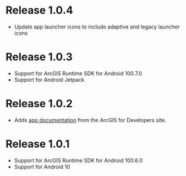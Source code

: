 # Release 1.0.4

- Update app launcher icons to include adaptive and legacy launcher icons

# Release 1.0.3

- Support for ArcGIS Runtime SDK for Android 100.7.0
- Support for Android Jetpack

# Release 1.0.2

- Adds [app documentation](/docs/index.md) from the ArcGIS for Developers site.

# Release 1.0.1

- Support for ArcGIS Runtime SDK for Android 100.6.0
- Support for Android 10

